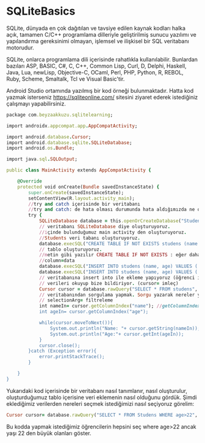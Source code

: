 # SQLiteBasics

SQLite, dünyada en çok dağıtılan ve tavsiye edilen kaynak kodları halka açık, tamamen C/C++ programlama dilleriyle geliştirilmiş sunucu yazılımı ve yapılandırma gereksinimi olmayan, işlemsel ve ilişkisel bir SQL veritabanı motorudur.

SQLite, onlarca programlama dili içerisinde rahatlıkla kullanılabilir. Bunlardan bazıları ASP, BASIC, C#, C, C++, Common Lisp, Curl, D, Delphi, Haskell, Java, Lua, newLisp, Objective-C, OCaml, Perl, PHP, Python, R, REBOL, Ruby, Scheme, Smaltalk, Tcl ve Visual Basic'tir.

Android Studio ortamında yazılmış bir kod örneği bulunmaktadır.
Hatta kod yazmak isterseniz https://sqliteonline.com/ sitesini ziyaret ederek istediğiniz çalışmayı yapabilirsiniz.
```ruby
package com.beyzaakkuzu.sqlitelearning;

import androidx.appcompat.app.AppCompatActivity;

import android.database.Cursor;
import android.database.sqlite.SQLiteDatabase;
import android.os.Bundle;

import java.sql.SQLOutput;

public class MainActivity extends AppCompatActivity {

    @Override
    protected void onCreate(Bundle savedInstanceState) {
        super.onCreate(savedInstanceState);
        setContentView(R.layout.activity_main);
        //try and catch içerisinde bir veritabanı
        //try and catch: de hata olması durumunda hata aldığımızda ne olduğunu göreceğiz.
        try {
            SQLiteDatabase database = this.openOrCreateDatabase("Studens", MODE_PRIVATE,null);//veritabanı oluşturduk.(excel gibi düşünülebilir)
            // veritabanı SQLiteDatabase diye oluşturuyoruz.
            //içinde bulunduğumuz main activity den oluşturuyoruz.
            //Students veri tabanı oluşturuyoruz.
            database.execSQL("CREATE TABLE IF NOT EXISTS studens (name VARCHAR ,age INT)");
            // tablo oluşturuyoruz.
            //metin gibi yazılır CREATE TABLE IF NOT EXISTS : eğer daha önceden oluşturulmadıysa tablo oluştur.(name ve age =row)
            //column=data
            database.execSQL("INSERT INTO studens (name, age) VALUES ('BEYZA',20)");
            database.execSQL("INSERT INTO studens (name, age) VALUES ('CAN',23)");
            // veritabanına insert into ile ekleme yapıyoruz (öğrenci içeriisndeki name ve age değerlerine veri ekliyoruz.
            // verileri okuyup bize bildiriyor. (cursor= imleç)
            Cursor cursor = database.rawQuery("SELECT * FROM studens", null);
            // veritabanından sorgulama yapmak. Sorgu yazarak nereler yapılabilir göreceğiz."SELECT * FROM studens": studens içerisindeki her şeyi seç.
            // selectionArg= filtreleme
            int nameIn= cursor.getColumnIndex("name"); //getColumnIndex: integer olarak name'in kaçıncı sütunda aolduğunu verir.
            int ageIn= cursor.getColumnIndex("age");

            while(cursor.moveToNext()){
                System.out.println("Name: "+ cursor.getString(nameIn));
                System.out.println("Age:"+ cursor.getInt(ageIn));
            }
            cursor.close();
        }catch (Exception error){
            error.printStackTrace();
        }

    }
}
```
Yukarıdaki kod içerisinde bir veritabanı nasıl tanımlanır, nasıl oluşturulur, oluşturduğumuz tablo içerisine veri eklemenin nasıl olduğunu gördük.
Şimdi eklediğimiz verilerden nereleri seçmek istediğimizi nasıl seçiyoruz görelim:
```ruby
Cursor cursor= database.rawQuery("SELECT * FROM Studens WHERE age>22", null);

```
Bu kodda yapmak istediğimiz öğrencilerin hepsini seç  where age>22 ancak yaşı 22 den büyük olanları göster. 
```ruby

```
